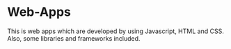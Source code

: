 # Web-Apps
This is web apps which are developed by using Javascript, HTML and CSS. Also, some libraries and frameworks included. 
